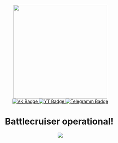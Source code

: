 <div id="header" align="center">
  <img src="https://media.giphy.com/media/v1.Y2lkPTc5MGI3NjExZTVjYTUxNWlkdnpwdXZ5c3dwd3RuejljMnRjZHhvN2x1b3IwaWtmbiZlcD12MV9pbnRlcm5hbF9naWZfYnlfaWQmY3Q9Zw/kXFpgStKE2Ypi/giphy.gif" width="300"/>
</div>

<div id="badges" align="center">
  <a href="https://vk.com/biryukov2016">
    <img src="https://img.shields.io/badge/вконтакте-%232E87FB.svg?&style=for-the-badge&logo=vk&logoColor=white" alt="VK Badge"/>
  </a>
  <a href="https://www.youtube.com/channel/UCg8l7qzI-2jkgsmdw9op_Bw">
    <img src="https://img.shields.io/badge/YouTube-FF0000?style=for-the-badge&logo=youtube&logoColor=white" alt="YT Badge"/>
  </a>
  <a href="https://t.me/GlobalRak">
    <img src="https://img.shields.io/badge/Telegram-2CA5E0?style=for-the-badge&logo=telegram&logoColor=white" alt="Telegramm Badge"/>
  </a>
</div>

<div class="badges" align="center">
  <img src="https://komarev.com/ghpvc/?username=Gl0balRak&style=flat-square&color=blue" alt=""/>
</div>

<div class="badges" align="center">
  <h1>
    Battlecruiser operational!
    <img src="https://media.giphy.com/media/q28kEOeNJDgiqcTDsi/giphy.gif" alt=""/>
  </h1>
</div>

<div align="center">
  <img src="giphy.webp"/>
</div>
